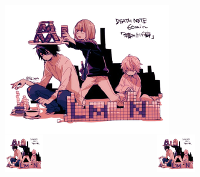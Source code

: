 ![Alt Text](download.png)
<img align="left" width="100" height="100" src="download.png">
<img align="right" width="100" height="100" src="download.png">
